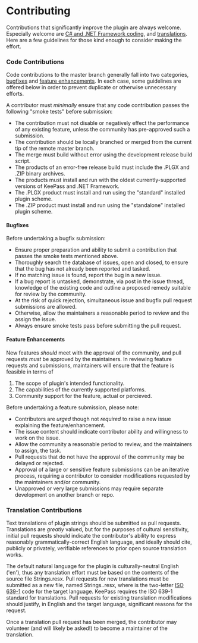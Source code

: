 # Contributing

Contributions that significantly improve the plugin are always welcome. Especially welcome are [C# and .NET Framework coding](#code-contributions), and [translations](#translation-contributions).  Here are a few guidelines for those kind enough to consider making the effort. 

### Code Contributions

Code contributions to the master branch generally fall into two categories, [bugfixes](#bugfixes) and [feature enhancements](feature-enhancements). In each case, some guidelines are offered below in order to prevent duplicate or otherwise unnecessary efforts.

A contributor must *minimally* ensure that any code contribution passes the following "smoke tests" before submission:

* The contribution must not disable or negatively effect the performance of any existing feature, unless the community has pre-approved such a submission.
* The contribution should be locally branched or merged from the current tip of the remote master branch.
* The merge must build without error using the development release build script.
* The products of an error-free release build must include the .PLGX and .ZIP binary archives.
* The products must install and run with the oldest currently-supported versions of KeePass and .NET Framework.
* The .PLGX product must install and run using the "standard" installed plugin scheme.
* The .ZIP product must install and run using the "standalone" installed plugin scheme.

#### Bugfixes

Before undertaking a bugfix submission:
* Ensure proper preparation and ability to submit a contribution that passes the smoke tests mentioned above.
* Thoroughly search the database of issues, open and closed, to ensure that the bug has not already been reported and tasked.
* If no matching issue is found, report the bug in a new issue.
* If a bug report is untasked, demonstrate, via post in the issue thread, knowledge of the existing code and outline a proposed remedy suitable for review by the community.
* At the risk of quick rejection, simultaneous issue and bugfix pull request submissions are allowed.
* Otherwise, allow the maintainers a reasonable period to review and the assign the issue.
* Always ensure smoke tests pass before submitting the pull request.

#### Feature Enhancements

New features *should* meet with the approval of the community, and pull requests *must* be approved by the maintainers. In reviewing feature requests and submissions, maintainers will ensure that the feature is feasible in terms of

1. The scope of plugin's intended functionality.
2. The capabilities of the currently supported platforms.
3. Community support for the feature, actual or percieved.

Before undertaking a feature submission, please note:
* Contributors are *urged* though not *required* to raise a new issue explaining the feature/enhancement.
* The issue content should indicate contributor ability and willingness to work on the issue.
* Allow the community a reasonable period to review, and the maintainers to assign, the task.
* Pull requests that do not have the approval of the community may be delayed or rejected.
* Approval of a large or sensitive feature submissions can be an iterative process, requiring a contributor to consider modifications requested by the maintainers and/or community.
* Unapproved or very large submissions may require separate development on another branch or repo.

### Translation Contributions

Text translations of plugin strings should be submitted as pull requests.  Translations are *greatly* valued, but for the purposes of cultural sensitivity, initial pull requests should indicate the contributor's ability to express reasonably grammatically-correct English language, and ideally should cite, publicly or privately, verifiable references to prior open source translation works.  

The default natural language for the plugin is culturally-neutral English ('en'), thus any translation effort must be based on the contents of the source file Strings.resx.  Pull requests for new translations must be submitted as a new file, named Strings.<lc>.resx, where <lc> is the two-letter [ISO 639-1](https://en.wikipedia.org/wiki/List_of_ISO_639-1_codes) code for the target language.  KeePass requires the ISO 639-1 standard for translations.  Pull requests for existing translation modifications should justify, in English and the target language, significant reasons for the request.

Once a translation pull request has been merged, the contributor may volunteer (and will likely be asked!) to become a maintainer of the translation.
